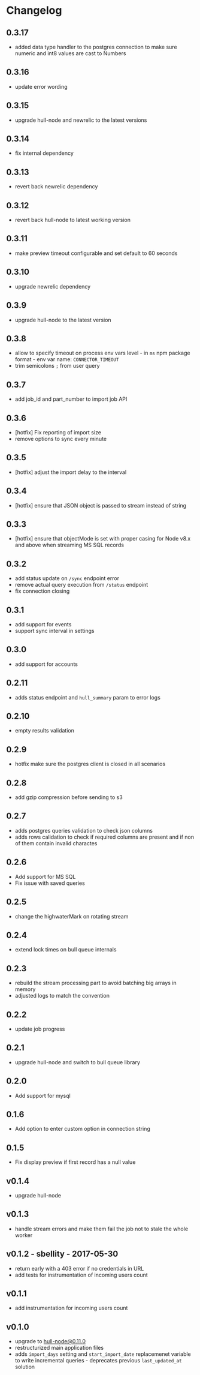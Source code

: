 # Changelog

## 0.3.17
- added data type handler to the postgres connection to make sure numeric and int8 values are cast to Numbers

## 0.3.16
- update error wording

## 0.3.15
- upgrade hull-node and newrelic to the latest versions

## 0.3.14
- fix internal dependency

## 0.3.13
- revert back newrelic dependency

## 0.3.12
- revert back hull-node to latest working version

## 0.3.11
- make preview timeout configurable and set default to 60 seconds

## 0.3.10
- upgrade newrelic dependency

## 0.3.9
- upgrade hull-node to the latest version

## 0.3.8
- allow to specify timeout on process env vars level - in `ms` npm package format - env var name: `CONNECTOR_TIMEOUT`
- trim semicolons `;` from user query

## 0.3.7
- add job_id and part_number to import job API

## 0.3.6
- [hotfix] Fix reporting of import size
- remove options to sync every minute

## 0.3.5
- [hotfix] adjust the import delay to the interval

## 0.3.4
- [hotfix] ensure that JSON object is passed to stream instead of string

## 0.3.3
- [hotfix] ensure that objectMode is set with proper casing for Node v8.x and above when streaming MS SQL records

## 0.3.2
- add status update on `/sync` endpoint error
- remove actual query execution from `/status` endpoint
- fix connection closing

## 0.3.1
- add support for events
- support sync interval in settings

## 0.3.0
- add support for accounts

## 0.2.11
- adds status endpoint and `hull_summary` param to error logs

## 0.2.10
- empty results validation

## 0.2.9
- hotfix make sure the postgres client is closed in all scenarios

## 0.2.8
- add gzip compression before sending to s3

## 0.2.7
- adds postgres queries validation to check json columns
- adds rows calidation to check if required columns are present and if non of them contain invalid charactes

## 0.2.6
- Add support for MS SQL
- Fix issue with saved queries

## 0.2.5
- change the highwaterMark on rotating stream

## 0.2.4
- extend lock times on bull queue internals

## 0.2.3
- rebuild the stream processing part to avoid batching big arrays in memory
- adjusted logs to match the convention

## 0.2.2
- update job progress

## 0.2.1
- upgrade hull-node and switch to bull queue library

## 0.2.0
- Add support for mysql

## 0.1.6
- Add option to enter custom option in connection string

## 0.1.5
- Fix display preview if first record has a null value

## v0.1.4
- upgrade hull-node

## v0.1.3
- handle stream errors and make them fail the job not to stale the whole worker

## v0.1.2 - sbellity - 2017-05-30
- return early with a 403 error if no credentials in URL
- add tests for instrumentation of incoming users count

## v0.1.1
- add instrumentation for incoming users count

## v0.1.0
- upgrade to hull-node@0.11.0
- restructurized main application files
- adds `import_days` setting and `start_import_date` replacemenet variable to write incremental queries - deprecates previous `last_updated_at` solution
